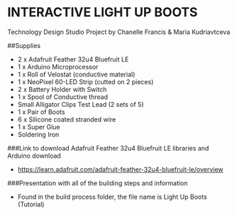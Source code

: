 # INTERACTIVE LIGHT UP BOOTS
Technology Design Studio Project by Chanelle Francis &amp; Maria Kudriavtceva

##Supplies

- 2 x Adafruit Feather 32u4 Bluefruit LE
- 1 x Arduino Microprocessor
- 1 x Roll of Velostat (conductive material)
- 1 x NeoPixel 60-LED Strip (cutted on 2 pieces)
- 2 x Battery Holder with Switch
- 1 x Spool of Conductive thread
- Small Alligator Clips Test Lead (2 sets of 5)
- 1 x Pair of Boots
- 6 x Silicone coated stranded wire
- 1 x Super Glue
- Soldering Iron

###Link to download Adafruit Feather 32u4 Bluefruit LE libraries and Arduino download
- https://learn.adafruit.com/adafruit-feather-32u4-bluefruit-le/overview

###Presentation with all of the building steps and information
- Found in the build process folder, the file name is Light Up Boots (Tutorial)

